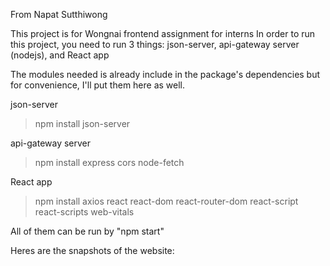 From Napat Sutthiwong

This project is for Wongnai frontend assignment for interns
In order to run this project, you need to run 3 things: json-server, api-gateway server (nodejs), and React app

The modules needed is already include in the package's dependencies
but for convenience, I'll put them here as well.

json-server
> npm install json-server

api-gateway server
> npm install express cors node-fetch

React app
> npm install axios react react-dom react-router-dom react-script react-scripts web-vitals

All of them can be run by "npm start"

Heres are the snapshots of the website:
